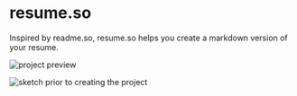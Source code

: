 # resume.so

Inspired by readme.so, resume.so helps you create a markdown version of your resume.

![project preview](https://i.imgur.com/IuqpDXO.png)

![sketch prior to creating the project](https://i.imgur.com/NDvXOhD.png)
